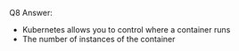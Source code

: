 Q8 Answer: 
- Kubernetes allows you to control where a container runs
- The number of instances of the container
